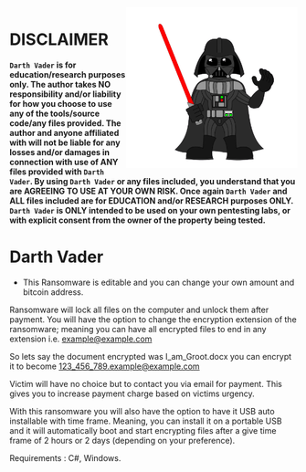 <img align="right" alt="GIF" src="./Resources/darth.png" alt="CybSec NITW" width="300" />

# DISCLAIMER
**`Darth Vader` is for education/research purposes only. The author takes NO responsibility and/or liability for how you choose to use any of the tools/source code/any files provided.
 The author and anyone affiliated with will not be liable for any losses and/or damages in connection with use of ANY files provided with `Darth Vader`.
 By using `Darth Vader` or any files included, you understand that you are AGREEING TO USE AT YOUR OWN RISK. Once again `Darth Vader` and ALL files included are for EDUCATION and/or RESEARCH purposes ONLY.
 `Darth Vader` is ONLY intended to be used on your own pentesting labs, or with explicit consent from the owner of the property being tested.**



# Darth Vader
- This Ransomware is editable and you can change your own amount and bitcoin address.

Ransomware will lock all files on the computer and unlock them after payment.
You will have the option to change the encryption extension of the ransomware; meaning you can have all encrypted files to end in any extension i.e. example@example.com

So lets say the document encrypted was I_am_Groot.docx you can encrypt it to become 123_456_789.example@example.com


Victim will have no choice but to contact you via email for payment. This gives you to increase payment charge based on victims urgency.

With this ransomware you will also have the option to have it USB auto installable with time frame. Meaning, you can install it on a portable USB and it will automatically boot and start encrypting files after a give time frame of 2 hours or 2 days (depending on your preference).

Requirements : C#, Windows.
